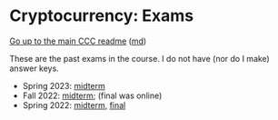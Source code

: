 Cryptocurrency: Exams
======================


[Go up to the main CCC readme](../readme.html) ([md](../readme.md))

These are the past exams in the course.  I do not have (nor do I make) answer keys.

- Spring 2023: [midterm](midterm-s23.pdf)
- Fall 2022: [midterm](midterm-f22.pdf); (final was online)
- Spring 2022: [midterm](midterm-s22.pdf), [final](final-s22.pdf)
